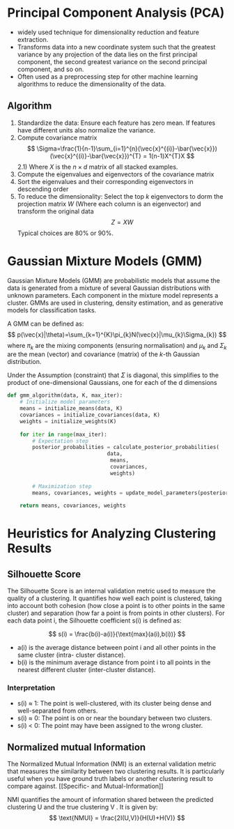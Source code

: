 # Principal Component Analysis (PCA)

- widely used technique for dimensionality reduction and feature extraction.
- Transforms data into a new coordinate system such that the greatest variance by any projection of the data lies on the first principal component, the second greatest variance on the second principal component, and so on. 
- Often used as a preprocessing step for other machine learning algorithms to reduce the dimensionality of the data. 

## Algorithm 

1) Standardize the data: Ensure each feature has zero mean. If features have different units also normalize the variance. 
2) Compute covariance matrix
$$
\Sigma=\frac{1}{n-1}\sum_{i=1}^{n}(\vec{x}^{(i)}-\bar{\vec{x}})(\vec{x}^{(i)}-\bar{\vec{x}})^{T} = 1(n-1)X^{T}X
$$
	2.1) Where $X$ is the $n \times d$ matrix of all stacked examples.
3) Compute the eigenvalues and eigenvectors of the covariance matrix
4) Sort the eigenvalues and their corresponding eigenvectors in descending order
5) To reduce the dimensionality: Select the top $k$ eigenvectors to dorm the projection matrix $W$ (Where each column is an eigenvector) and transform the original data
$$
Z = XW
$$
 Typical choices are 80% or 90%. 


# Gaussian Mixture Models (GMM)

Gaussian Mixture Models (GMM) are probabilistic models that assume the data is generated from a mixture of several Gaussian distributions with unknown parameters. Each component in the mixture model represents a cluster. GMMs are used in clustering, density estimation, and as generative models for classification tasks.

A GMM can be defined as: 
$$
p(\vec{x}|\theta)=\sum_{k=1}^{K}\pi_{k}N(\vec{x}|\mu_{k}\Sigma_{k})
$$
where $\pi_{k}$ are the mixing components (ensuring normalisation) and $\mu_{k}$ and $\Sigma_{k}$ are the mean (vector) and covariance (matrix) of the $k$-th Gaussian distribution.

Under the Assumption (constraint) that $\Sigma$ is diagonal, this simplifies to the product of one-dimensional Gaussians, one for each of the d dimensions

```python 
def gmm_algorithm(data, K, max_iter):
    # Initialize model parameters
    means = initialize_means(data, K)
    covariances = initialize_covariances(data, K)
    weights = initialize_weights(K)
    
    for iter in range(max_iter):
        # Expectation step
        posterior_probabilities = calculate_posterior_probabilities(
						        data,
						         means,
						         covariances,
						         weights)
        
        # Maximization step
        means, covariances, weights = update_model_parameters(posterior_probabilities, data)
    
    return means, covariances, weights
```


# Heuristics for Analyzing Clustering Results

## Silhouette Score

The Silhouette Score is an internal validation metric used to measure the quality of a clustering. It quantifies how well each point is clustered, taking into account both cohesion (how close a point is to other points in the same cluster) and separation (how far a point is from points in other clusters). For each data point i, the Silhouette coefficient s(i) is defined as:

$$
s(i) =  \frac{b(i)-a(i)}{\text{max}(a(i),b(i))}
$$
- a(i) is the average distance between point i and all other points in the same cluster (intra- cluster distance).
- b(i) is the minimum average distance from point i to all points in the nearest different cluster (inter-cluster distance).

### Interpretation 
- s(i) ≈ 1: The point is well-clustered, with its cluster being dense and well-separated from others.
- s(i) ≈ 0: The point is on or near the boundary between two clusters.
- s(i) < 0: The point may have been assigned to the wrong cluster.

## Normalized mutual Information 

The Normalized Mutual Information (NMI) is an external validation metric that measures the similarity between two clustering results. It is particularly useful when you have ground truth labels or another clustering result to compare against. 
[[Specific- and Mutual-Information]]

NMI quantifies the amount of information shared between the predicted clustering U and the true clustering V . It is given by:
$$
\text{NMUI} = \frac{2I(U,V)}{H(U)+H(V)}
$$

